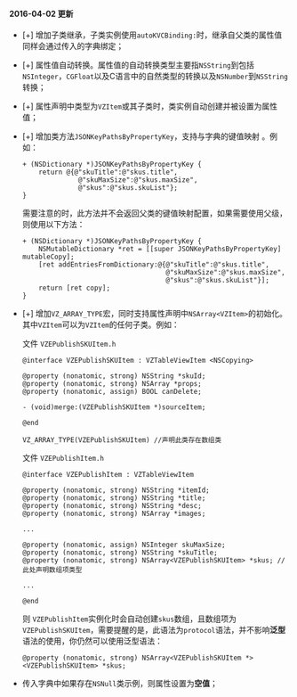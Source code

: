 #### 2016-04-02 更新

* [+] 增加子类继承，子类实例使用``autoKVCBinding:``时，继承自父类的属性值同样会通过传入的字典绑定；

* [+] 属性值自动转换。属性值的自动转换类型主要指``NSString``到包括``NSInteger``，``CGFloat``以及C语言中的自然类型的转换以及``NSNumber``到``NSString``转换；

* [+] 属性声明中类型为``VZItem``或其子类时，类实例自动创建并被设置为属性值；
* [+] 增加类方法``JSONKeyPathsByPropertyKey``，支持与字典的键值映射
。例如：
	
	```
	+ (NSDictionary *)JSONKeyPathsByPropertyKey {
		return @{@"skuTitle":@"skus.title",
				  @"skuMaxSize":@"skus.maxSize",
				  @"skus":@"skus.skuList"};
	}
	
	```
	需要注意的时，此方法并不会返回父类的键值映射配置，如果需要使用父级，则使用以下方法：
	
	```
	+ (NSDictionary *)JSONKeyPathsByPropertyKey {
	    NSMutableDictionary *ret = [[super JSONKeyPathsByPropertyKey] mutableCopy];
	    [ret addEntriesFromDictionary:@{@"skuTitle":@"skus.title",
	                                    @"skuMaxSize":@"skus.maxSize",
	                                    @"skus":@"skus.skuList"}];
	    return [ret copy];
	}
	
	```

* [+] 增加``VZ_ARRAY_TYPE``宏，同时支持属性声明中``NSArray<VZItem>``的初始化。其中``VZItem``可以为``VZItem``的任何子类。例如：
	
	文件 ``VZEPublishSKUItem.h``
	
	```
	@interface VZEPublishSKUItem : VZTableViewItem <NSCopying>
	
	@property (nonatomic, strong) NSString *skuId;
	@property (nonatomic, strong) NSArray *props;
	@property (nonatomic, assign) BOOL canDelete;
	
	- (void)merge:(VZEPublishSKUItem *)sourceItem;
	
	@end
	
	VZ_ARRAY_TYPE(VZEPublishSKUItem) //声明此类存在数组类
	
	```
	
	文件 ``VZEPublishItem.h``
	
	```
	@interface VZEPublishItem : VZTableViewItem
	
	@property (nonatomic, strong) NSString *itemId;
	@property (nonatomic, strong) NSString *title;
	@property (nonatomic, strong) NSString *desc;
	@property (nonatomic, strong) NSArray *images;
	
	...
	
	@property (nonatomic, assign) NSInteger skuMaxSize;
	@property (nonatomic, strong) NSString *skuTitle;
	@property (nonatomic, strong) NSArray<VZEPublishSKUItem> *skus; //此处声明数组项类型
	
	...
	
	@end
	```
	
	则 ``VZEPublishItem``实例化时会自动创建``skus``数组，且数组项为``VZEPublishSKUItem``，需要提醒的是，此语法为``protocol``语法，并不影响**泛型**语法的使用，你仍然可以使用泛型语法：
	
	```
	@property (nonatomic, strong) NSArray<VZEPublishSKUItem *> <VZEPublishSKUItem> *skus;
	```
	
* 传入字典中如果存在``NSNull``类示例，则属性设置为**空值**；
